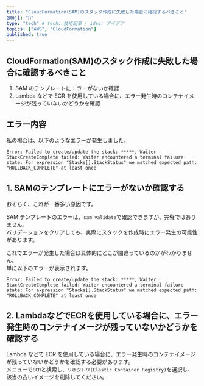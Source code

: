 ```yaml
---
title: "CloudFormation(SAM)のスタック作成に失敗した場合に確認するべきこと"
emoji: "🎉"
type: "tech" # tech: 技術記事 / idea: アイデア
topics: ["AWS", "CloudFormation"]
published: true
---
```


## CloudFormation(SAM)のスタック作成に失敗した場合に確認するべきこと

1. SAM のテンプレートにエラーがないか確認
2. Lambda などで ECR を使用している場合に、エラー発生時のコンテナイメージが残っていないかどうかを確認

## エラー内容

私の場合は、以下のようなエラーが発生しました。  

```error
Error: Failed to create/update the stack: *****, Waiter StackCreateComplete failed: Waiter encountered a terminal failure state: For expression "Stacks[].StackStatus" we matched expected path: "ROLLBACK_COMPLETE" at least once
```

## 1. SAMのテンプレートにエラーがないか確認する

おそらく、これが一番多い原因です。  

SAM テンプレートのエラーは、`sam validate`で確認できますが、完璧ではありません。  
バリデーションをクリアしても、実際にスタックを作成時にエラー発生の可能性があります。  

これでエラーが発生した場合は具体的にどこが間違っているのかがわかりません。  
単に以下のエラーが表示されます。  

```error
Error: Failed to create/update the stack: *****, Waiter StackCreateComplete failed: Waiter encountered a terminal failure state: For expression "Stacks[].StackStatus" we matched expected path: "ROLLBACK_COMPLETE" at least once
```

## 2. LambdaなどでECRを使用している場合に、エラー発生時のコンテナイメージが残っていないかどうかを確認する

Lambda などで ECR を使用している場合に、エラー発生時のコンテナイメージが残っていないかどうかを確認する必要があります。  
メニューで`ECR`と検索し、`リポジトリ(Elastic Container Registry)`を選択し、該当の古いイメージを削除してください。  
